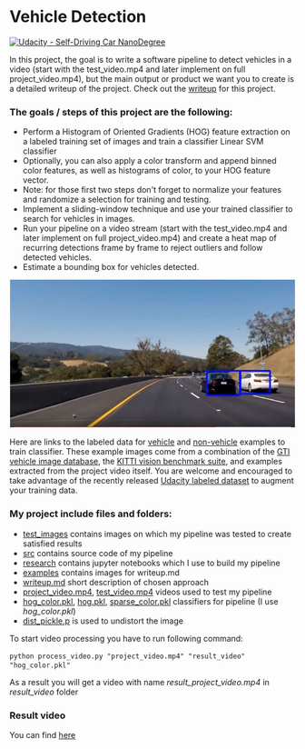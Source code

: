 # Vehicle Detection
[![Udacity - Self-Driving Car NanoDegree](https://s3.amazonaws.com/udacity-sdc/github/shield-carnd.svg)](http://www.udacity.com/drive)

[//]: # (Image References)
[final]: ./examples/final2.jpg "Result image"

In this project, the goal is to write a software pipeline to detect vehicles in a video (start with the test_video.mp4 and later implement on full project_video.mp4), but the main output or product we want you to create is a detailed writeup of the project.  Check out the [writeup](https://github.com/udacity/CarND-Vehicle-Detection/blob/master/writeup.md) for this project.  

### The goals / steps of this project are the following:

* Perform a Histogram of Oriented Gradients (HOG) feature extraction on a labeled training set of images and train a classifier Linear SVM classifier
* Optionally, you can also apply a color transform and append binned color features, as well as histograms of color, to your HOG feature vector. 
* Note: for those first two steps don't forget to normalize your features and randomize a selection for training and testing.
* Implement a sliding-window technique and use your trained classifier to search for vehicles in images.
* Run your pipeline on a video stream (start with the test_video.mp4 and later implement on full project_video.mp4) and create a heat map of recurring detections frame by frame to reject outliers and follow detected vehicles.
* Estimate a bounding box for vehicles detected.

![alt text][final]

Here are links to the labeled data for [vehicle](https://s3.amazonaws.com/udacity-sdc/Vehicle_Tracking/vehicles.zip) and [non-vehicle](https://s3.amazonaws.com/udacity-sdc/Vehicle_Tracking/non-vehicles.zip) examples to train classifier.  These example images come from a combination of the [GTI vehicle image database](http://www.gti.ssr.upm.es/data/Vehicle_database.html), the [KITTI vision benchmark suite](http://www.cvlibs.net/datasets/kitti/), and examples extracted from the project video itself.   You are welcome and encouraged to take advantage of the recently released [Udacity labeled dataset](https://github.com/udacity/self-driving-car/tree/master/annotations) to augment your training data.  

### My project include files and folders:
* [test_images](/test_images) contains images on which my pipeline was tested to create satisfied results
* [src](/src) contains source code of my pipeline
* [research](/research) contains jupyter notebooks which I use to build my pipeline
* [examples](/examples) contains images for writeup.md
* [writeup.md](/writeup.md) short description of chosen approach
* [project_video.mp4](/project_video.mp4), [test_video.mp4](/test_video.mp4) videos used to test my pipeline
* [hog_color.pkl](/hog_color.pkl), [hog.pkl](/hog.pkl), [sparse_color.pkl](/sparse_color.pkl) classifiers for pipeline (I use *hog_color.pkl*)
* [dist_pickle.p](/dist_pickle.p) is used to undistort the image

To start video processing you have to run following command:

```
python process_video.py "project_video.mp4" "result_video" "hog_color.pkl"
```

As a result you will get a video with name *result_project_video.mp4* in *result_video* folder

### Result video

You can find [here](https://www.youtube.com/watch?v=c6c7OA39n-A)
